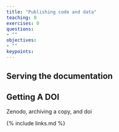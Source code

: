 ```yaml
---
title: "Publishing code and data"
teaching: 0
exercises: 0
questions:
- ""
objectives:
- ""
keypoints:
---
```


## Serving the documentation


## Getting A DOI

Zenodo, archiving a copy, and doi

{% include links.md %}
